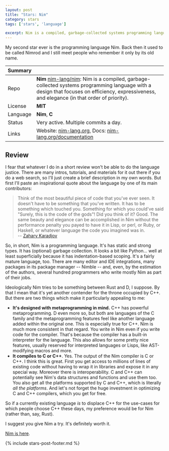 ```yaml
---
layout: post
title: "Stars: Nim"
category: stars
tags: ['stars', 'language']

excerpt: Nim is a compiled, garbage-collected systems programming language with a design that focuses on efficiency, expressiveness, and elegance (in that order of priority).
---
```


My second star ever is the programming language Nim. Back then it used to be called Nimrod and I still meet people who remember it only by its old name.

| Summary | |
|---|---|
| Repo     | **Nim** [nim-lang/nim](https://github.com/nim-lang/Nim): Nim is a compiled, garbage-collected systems programming language with a design that focuses on efficiency, expressiveness, and elegance (in that order of priority). |
| License  | **MIT** |
| Language | **Nim**, **C** |
| Status   | Very active. Multiple commits a day. |
| Links    | Website: [nim-lang.org](https://nim-lang.org/), Docs: [nim-lang.org/documentation](https://nim-lang.org/documentation.html) |

## Review

I fear that whatever I do in a short review won't be able to do the language justice. There are many intros, tutorials, and materials for it out there if you do a web search, so I'll just create a brief description in my own words. But first I'll paste an inspirational quote about the language by one of its main contributors:

> Think of the most beautiful piece of code that you've ever seen. It doesn't have to be something that you've written. It has to be something which touched you. Something for which you could've said "Surely, this is the code of the gods"! Did you think of it? Good. The same beauty and elegance can be accomplished in Nim without the performance penalty you payed to have it in Lisp, or perl, or Ruby, or Haskell, or whatever language the code you imagined was in.<br/>-- [Zahary Karadjov](https://github.com/zah)

So, in short, Nim is a programming language. It's has static and strong types. It has (optional) garbage collection. It looks a bit like Python... well at least superficially because it has indentation-based scoping. It's a fairly mature language, too. There are many editor and IDE integrations, many packages in its package manager -- Nimble -- and, even, by the estimation of the authors, several hundred programmers who write mostly Nim as part of their jobs.

Ideologically Nim tries to be something between Rust and D, I suppose. By that I mean that it's yet another contender for the throne occupied by C++. But there are two things which make it particularly appealing to me:

* **It's designed with metaprogramming in mind.** C++ has powerful metaprogramming. D even more so, but both are languages of the C family and the metaprogramming features feel like another language added within the original one. This is especially true for C++. Nim is much more consistent in that regard. You write in Nim even if you write code for the compiler. That's because the compiler has a built-in interpreter for the language. This also allows for some pretty nice features, usually reserved for interpreted languages or Lisps, like AST-modifying macros and more.
* **It compiles to C or C++**. Yes. The output of the Nim compiler is C or C++. I think this is great. First you get access to millions of lines of existing code without having to wrap it in libraries and expose it in any special way. Moreover there is interoperability. C and C++ can potentially see Nim's data structures and functions and use them too. You also get all the platforms supported by C and C++, which is literally *all the platforms*. And let's not forget the huge investment in optimizing C and C++ compilers, which you get for free.

So if a currently existing language *is* to displace C++ for the use-cases for which people choose C++ these days, my preference would be for Nim (rather than, say, Rust).

I suggest you give Nim a try. It's definitely worth it.

[Nim is here](https://nim-lang.org/).

{% include stars-post-footer.md %}
